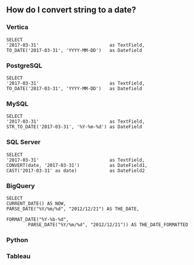 

## How do I convert string to a date?

### Vertica
    SELECT
    '2017-03-31'                          as TextField,
    TO_DATE('2017-03-31', 'YYYY-MM-DD')   as Datefield

### PostgreSQL

    SELECT
    '2017-03-31'                          as TextField,
    TO_DATE('2017-03-31', 'YYYY-MM-DD')   as Datefield


### MySQL

    SELECT
    '2017-03-31'                          as TextField,
    STR_TO_DATE('2017-03-31', '%Y-%m-%d') as DateField  

### SQL Server

    SELECT
    '2017-03-31'                          as TextField,
    CONVERT(date, '2017-03-31')           as DateField1,
    CAST('2017-03-31' as date)            as DateField2

### BigQuery

    SELECT
    CURRENT_DATE() AS NOW,
    PARSE_DATE("%Y/%m/%d", "2012/12/21") AS THE_DATE,

    FORMAT_DATE("%Y-%b-%d",
            PARSE_DATE("%Y/%m/%d", "2012/12/21")) AS THE_DATE_FORMATTED


### Python

### Tableau